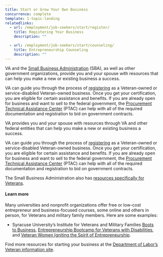 ```yaml
---
title: Start or Grow Your Own Business
concurrence: complete
template: 1-topic-landing
relatedlinks:
  - url: /employment/job-seekers/start/register/
    title: Registering Your Business
    description: ""

  - url: /employment/job-seekers/start/counseling/
    title: Entrepreneurship Counseling
    description: ""
---
```


VA and the [Small Business Administration](https://www.sba.gov/content/veteran-service-disabled-veteran-owned) (SBA), as well as other government organizations, provide you and your spouse with resources that can help you make a new or existing business a success.

VA can guide you through the process of [registering](http://www.va.gov/osdbu/) as a Veteran-owned or service-disabled Veteran-owned business. Once you get your certification, you are eligible for certain assistance and benefits. If you are already open for business and want to sell to the federal government, the [Procurement Technical Assistance Center](http://www.aptac-us.org) (PTAC) can help with all of the required documentation and registration to bid on government contracts.  

VA provides you and your spouse with resources through VA and other federal entities that can help you make a new or existing business a success.

VA can guide you through the process of [registering](http://www.va.gov/osdbu/) as a Veteran-owned or service-disabled Veteran-owned business. Once you get your certification, you are eligible for certain assistance and benefits. If you are already open for business and want to sell to the federal government, the [Procurement Technical Assistance Center](http://www.aptac-us.org) (PTAC) can help with all of the required documentation and registration to bid on government contracts.  

The Small Business Administration also has [resources specifically for Veterans](https://www.sba.gov/content/veteran-service-disabled-veteran-owned). 

#### Learn more
Many universities and nonprofit organizations offer free or low-cost entrepreneur and business-focused courses, some online and others in person, for Veterans and military family members. Here are some examples: 

- Syracuse University’s Institute for Veterans and Military Families [Boots to Business](http://vets.syr.edu/education/boots-to-business/), [Entrepreneurship Bootcamp for Veterans with Disabilities](http://ebv.vets.syr.edu/), and [Veteran Women Igniting the Spirit of Entrepreneurship](http://vets.syr.edu/education/v-wise/).


Find more resources for starting your business at the [Department of Labor’s Veteran information site](http://www.dol.gov/vets/opportunities/opportunities.htm).
